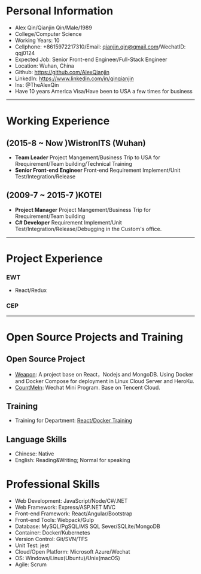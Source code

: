 # Personal Information

 - Alex Qin/Qianjin Qin/Male/1989
 - College/Computer Science 
 - Working Years: 10
 - Cellphone: +8615972217310/Email: qianjin.qin@gmail.com/WechatID: qqj0124
 - Expected Job: Senior Front-end Engineer/Full-Stack Engineer
 - Location: Wuhan, China
 - Github: https://github.com/AlexQianjin
 - LinkedIn: https://www.linkedin.com/in/qinqianjin
 - Ins: @TheAlexQin
 - Have 10 years America Visa/Have been to USA a few times for business

---

# Working Experience

## (2015-8 ~ Now )WistronITS (Wuhan) 
- **Team Leader** Project Mangement/Business Trip to USA for Rrequirement/Team building/Technical Training
- **Senior Front-end Engineer** Front-end Requirement Implement/Unit Test/Integration/Release

## (2009-7 ~ 2015-7 )KOTEI 
- **Project Manager** Project Mangement/Business Trip for Rrequirement/Team building
- **C# Developer** Requirement Implement/Unit Test/Integration/Release/Debugging in the Custom's office.

---

# Project Experience

### EWT
- React/Redux

### CEP

 
---

# Open Source Projects and Training

## Open Source Project

 - [Weapon](https://github.com/AlexQianjin/Weapon): A project base on React，Nodejs and MongoDB. Using Docker and Docker Compose for deployment in Linux Cloud Server and HeroKu.
 - [CountMeIn](https://github.com/AlexQianjin/CountMeIn): Wechat Mini Program. Base on Tencent Cloud.

## Training

 - Training for Department: [React/Docker Training](https://github.com/AlexQianjin/reactlearning)

## Language Skills
- Chinese: Native
- English: Reading&Writing; Normal for speaking

# Professional Skills

- Web Development: JavaScript/Node/C#/.NET
- Web Framework: Express/ASP.NET MVC
- Front-end Framework: React/Angular/Bootstrap
- Front-end Tools: Webpack/Gulp
- Database: MySQL/PgSQL/MS SQL Sever/SQLite/MongoDB
- Container: Docker/Kubernetes
- Version Control: Git/SVN/TFS
- Unit Test: jest
- Cloud/Open Platform: Microsoft Azure/Wechat
- OS: Windows/Linux(Ubuntu)/Unix(macOS)
- Agile: Scrum
